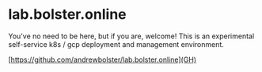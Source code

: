 # lab.bolster.online


You've no need to be here, but if you are, welcome! This is an experimental self-service k8s / gcp deployment and management environment.

[https://github.com/andrewbolster/lab.bolster.online](GH)